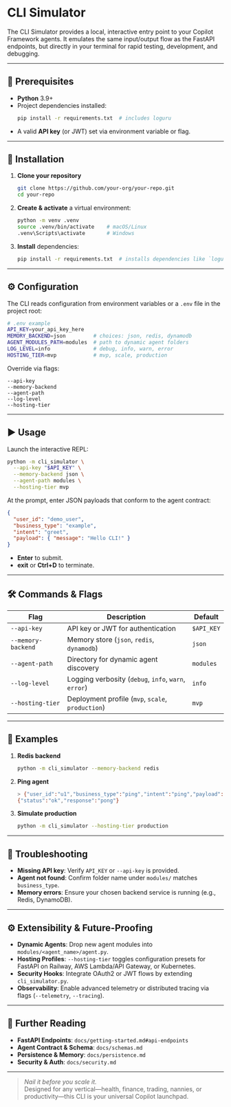 # CLI Simulator

The CLI Simulator provides a local, interactive entry point to your Copilot Framework agents. It emulates the same input/output flow as the FastAPI endpoints, but directly in your terminal for rapid testing, development, and debugging.

---

## 🚀 Prerequisites

- **Python** 3.9+
- Project dependencies installed:  
  ```bash
  pip install -r requirements.txt  # includes loguru
  ```
- A valid **API key** (or JWT) set via environment variable or flag.

---

## 🔧 Installation

1. **Clone your repository**  
   ```bash
   git clone https://github.com/your-org/your-repo.git
   cd your-repo
   ```
2. **Create & activate** a virtual environment:  
   ```bash
   python -m venv .venv
   source .venv/bin/activate    # macOS/Linux
   .venv\Scripts\activate       # Windows
   ```
3. **Install** dependencies:  
   ```bash
   pip install -r requirements.txt  # installs dependencies like `loguru`
   ```

---

## ⚙️ Configuration

The CLI reads configuration from environment variables or a `.env` file in the project root:

```bash
# .env example
API_KEY=your_api_key_here
MEMORY_BACKEND=json         # choices: json, redis, dynamodb
AGENT_MODULES_PATH=modules  # path to dynamic agent folders
LOG_LEVEL=info              # debug, info, warn, error
HOSTING_TIER=mvp            # mvp, scale, production
```

Override via flags:
```
--api-key
--memory-backend
--agent-path
--log-level
--hosting-tier
```

---

## ▶️ Usage

Launch the interactive REPL:

```bash
python -m cli_simulator \
  --api-key "$API_KEY" \
  --memory-backend json \
  --agent-path modules \
  --hosting-tier mvp
```

At the prompt, enter JSON payloads that conform to the agent contract:

```json
{
  "user_id": "demo_user",
  "business_type": "example",
  "intent": "greet",
  "payload": { "message": "Hello CLI!" }
}
```

- **Enter** to submit.
- **exit** or **Ctrl+D** to terminate.

---

## 🛠️ Commands & Flags

| Flag                | Description                                             | Default    |
|---------------------|---------------------------------------------------------|------------|
| `--api-key`         | API key or JWT for authentication                       | `$API_KEY` |
| `--memory-backend`  | Memory store (`json`, `redis`, `dynamodb`)              | `json`     |
| `--agent-path`      | Directory for dynamic agent discovery                   | `modules`  |
| `--log-level`       | Logging verbosity (`debug`, `info`, `warn`, `error`)    | `info`     |
| `--hosting-tier`    | Deployment profile (`mvp`, `scale`, `production`)       | `mvp`      |

---

## 📖 Examples

1. **Redis backend**  
   ```bash
   python -m cli_simulator --memory-backend redis
   ```
2. **Ping agent**  
   ```bash
   > {"user_id":"u1","business_type":"ping","intent":"ping","payload":{}}
   {"status":"ok","response":"pong"}
   ```
3. **Simulate production**  
   ```bash
   python -m cli_simulator --hosting-tier production
   ```

---

## 🐞 Troubleshooting

- **Missing API key**: Verify `API_KEY` or `--api-key` is provided.
- **Agent not found**: Confirm folder name under `modules/` matches `business_type`.
- **Memory errors**: Ensure your chosen backend service is running (e.g., Redis, DynamoDB).

---

## ⚙️ Extensibility & Future-Proofing

- **Dynamic Agents**: Drop new agent modules into `modules/<agent_name>/agent.py`.  
- **Hosting Profiles**: `--hosting-tier` toggles configuration presets for FastAPI on Railway, AWS Lambda/API Gateway, or Kubernetes.
- **Security Hooks**: Integrate OAuth2 or JWT flows by extending `cli_simulator.py`.
- **Observability**: Enable advanced telemetry or distributed tracing via flags (`--telemetry`, `--tracing`).

---

## 🔗 Further Reading

- **FastAPI Endpoints**: `docs/getting-started.md#api-endpoints`
- **Agent Contract & Schema**: `docs/schemas.md`
- **Persistence & Memory**: `docs/persistence.md`
- **Security & Auth**: `docs/security.md`

---

> *Nail it before you scale it.*  
> Designed for any vertical—health, finance, trading, nannies, or productivity—this CLI is your universal Copilot launchpad.
